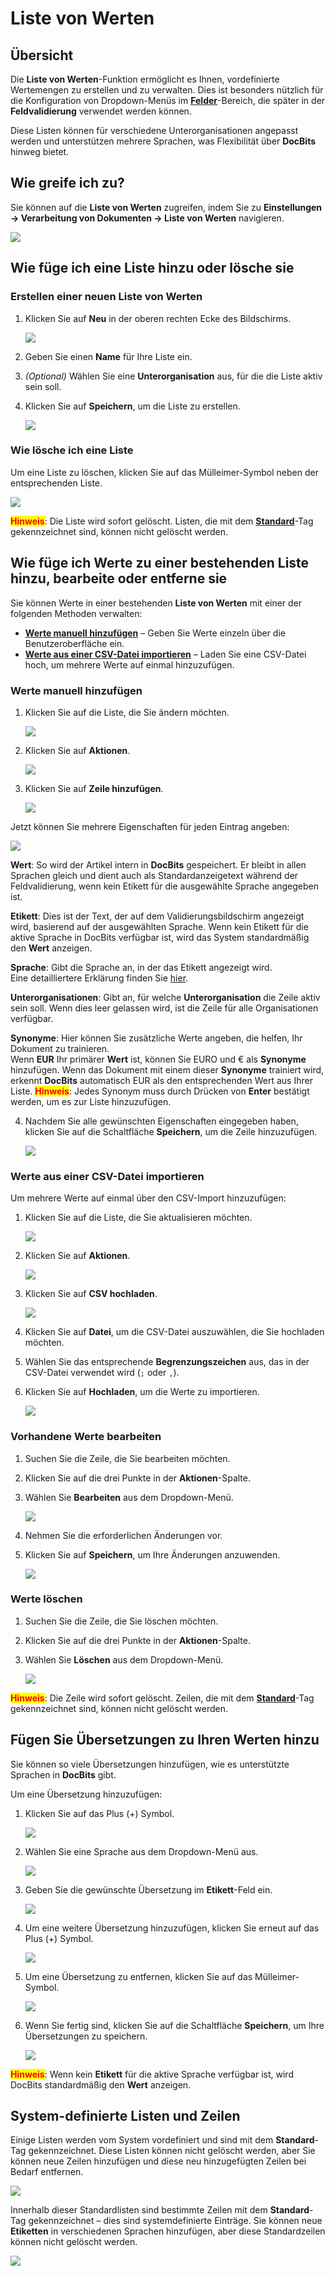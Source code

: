 # Liste von Werten

## Übersicht

Die **Liste von Werten**-Funktion ermöglicht es Ihnen, vordefinierte Wertemengen zu erstellen und zu verwalten. Dies ist besonders nützlich für die Konfiguration von Dropdown-Menüs im [**Felder**](../../../administration-and-setup/settings/global-settings/document-types/fields/)-Bereich, die später in der **Feldvalidierung** verwendet werden können.

Diese Listen können für verschiedene Unterorganisationen angepasst werden und unterstützen mehrere Sprachen, was Flexibilität über **DocBits** hinweg bietet.

## Wie greife ich zu?

Sie können auf die **Liste von Werten** zugreifen, indem Sie zu **Einstellungen → Verarbeitung von Dokumenten → Liste von Werten** navigieren.

![](https://raw.githubusercontent.com/Fellow-Consulting-AG/docbits/refs/heads/main/readme/.gitbook/assets/settings_list_of_values.png)

## Wie füge ich eine Liste hinzu oder lösche sie

### Erstellen einer neuen Liste von Werten

1.  Klicken Sie auf **Neu** in der oberen rechten Ecke des Bildschirms.

    ![](https://raw.githubusercontent.com/Fellow-Consulting-AG/docbits/refs/heads/main/readme/.gitbook/assets/list_of_values_1.png)
2. Geben Sie einen **Name** für Ihre Liste ein.
3. _(Optional)_ Wählen Sie eine **Unterorganisation** aus, für die die Liste aktiv sein soll.
4.  Klicken Sie auf **Speichern**, um die Liste zu erstellen.

    ![](https://raw.githubusercontent.com/Fellow-Consulting-AG/docbits/refs/heads/main/readme/.gitbook/assets/list_of_values_2.png)

### Wie lösche ich eine Liste

Um eine Liste zu löschen, klicken Sie auf das Mülleimer-Symbol neben der entsprechenden Liste.

![](https://raw.githubusercontent.com/Fellow-Consulting-AG/docbits/refs/heads/main/readme/.gitbook/assets/list_of_values_13.png)

<mark style="color:red;">**Hinweis**</mark>: Die Liste wird sofort gelöscht. Listen, die mit dem [**Standard**](list-of-values.md#system-definierte-listen-und-zeilen)-Tag gekennzeichnet sind, können nicht gelöscht werden.

## Wie füge ich Werte zu einer bestehenden Liste hinzu, bearbeite oder entferne sie

Sie können Werte in einer bestehenden **Liste von Werten** mit einer der folgenden Methoden verwalten:

* [**Werte manuell hinzufügen**](list-of-values.md#werte-manuell-hinzufugen) – Geben Sie Werte einzeln über die Benutzeroberfläche ein.
* [**Werte aus einer CSV-Datei importieren**](list-of-values.md#werte-aus-einer-csv-datei-importieren) – Laden Sie eine CSV-Datei hoch, um mehrere Werte auf einmal hinzuzufügen.

### Werte manuell hinzufügen

1.  Klicken Sie auf die Liste, die Sie ändern möchten.

    ![](https://raw.githubusercontent.com/Fellow-Consulting-AG/docbits/refs/heads/main/readme/.gitbook/assets/list_of_values_3.png)
2.  Klicken Sie auf **Aktionen**.

    ![](https://raw.githubusercontent.com/Fellow-Consulting-AG/docbits/refs/heads/main/readme/.gitbook/assets/list_of_values_4.png)
3.  Klicken Sie auf **Zeile hinzufügen**.

    ![](https://raw.githubusercontent.com/Fellow-Consulting-AG/docbits/refs/heads/main/readme/.gitbook/assets/list_of_values_5.png)

Jetzt können Sie mehrere Eigenschaften für jeden Eintrag angeben:

![](https://raw.githubusercontent.com/Fellow-Consulting-AG/docbits/refs/heads/main/readme/.gitbook/assets/list_of_values_6.png)

**Wert**: So wird der Artikel intern in **DocBits** gespeichert. Er bleibt in allen Sprachen gleich und dient auch als Standardanzeigetext während der Feldvalidierung, wenn kein Etikett für die ausgewählte Sprache angegeben ist.

**Etikett**: Dies ist der Text, der auf dem Validierungsbildschirm angezeigt wird, basierend auf der ausgewählten Sprache. Wenn kein Etikett für die aktive Sprache in DocBits verfügbar ist, wird das System standardmäßig den **Wert** anzeigen.

**Sprache**: Gibt die Sprache an, in der das Etikett angezeigt wird.\
Eine detailliertere Erklärung finden Sie [hier](list-of-values.md#fugen-sie-ubersetzungen-zu-ihren-werten-hinzu).

**Unterorganisationen**: Gibt an, für welche **Unterorganisation** die Zeile aktiv sein soll. Wenn dies leer gelassen wird, ist die Zeile für alle Organisationen verfügbar.

**Synonyme**: Hier können Sie zusätzliche Werte angeben, die helfen, Ihr Dokument zu trainieren.\
Wenn **EUR** Ihr primärer **Wert** ist, können Sie EURO und € als **Synonyme** hinzufügen. Wenn das Dokument mit einem dieser **Synonyme** trainiert wird, erkennt **DocBits** automatisch EUR als den entsprechenden Wert aus Ihrer Liste. <mark style="color:red;">**Hinweis**</mark>: Jedes Synonym muss durch Drücken von **Enter** bestätigt werden, um es zur Liste hinzuzufügen.

4.  Nachdem Sie alle gewünschten Eigenschaften eingegeben haben, klicken Sie auf die Schaltfläche **Speichern**, um die Zeile hinzuzufügen.

    ![](https://raw.githubusercontent.com/Fellow-Consulting-AG/docbits/refs/heads/main/readme/.gitbook/assets/list_of_values_11.png)

### Werte aus einer CSV-Datei importieren

Um mehrere Werte auf einmal über den CSV-Import hinzuzufügen:

1.  Klicken Sie auf die Liste, die Sie aktualisieren möchten.

    ![](https://raw.githubusercontent.com/Fellow-Consulting-AG/docbits/refs/heads/main/readme/.gitbook/assets/list_of_values_3.png)
2.  Klicken Sie auf **Aktionen**.

    ![](https://raw.githubusercontent.com/Fellow-Consulting-AG/docbits/refs/heads/main/readme/.gitbook/assets/list_of_values_4.png)
3.  Klicken Sie auf **CSV hochladen**.

    ![](https://raw.githubusercontent.com/Fellow-Consulting-AG/docbits/refs/heads/main/readme/.gitbook/assets/list_of_values_7.png)
4. Klicken Sie auf **Datei**, um die CSV-Datei auszuwählen, die Sie hochladen möchten.
5. Wählen Sie das entsprechende **Begrenzungszeichen** aus, das in der CSV-Datei verwendet wird (`;` oder `,`).
6.  Klicken Sie auf **Hochladen**, um die Werte zu importieren.

    ![](https://raw.githubusercontent.com/Fellow-Consulting-AG/docbits/refs/heads/main/readme/.gitbook/assets/list_of_values_8.png)

### Vorhandene Werte bearbeiten

1. Suchen Sie die Zeile, die Sie bearbeiten möchten.
2. Klicken Sie auf die drei Punkte in der **Aktionen**-Spalte.
3.  Wählen Sie **Bearbeiten** aus dem Dropdown-Menü.

    ![](https://raw.githubusercontent.com/Fellow-Consulting-AG/docbits/refs/heads/main/readme/.gitbook/assets/list_of_values_10.png)
4. Nehmen Sie die erforderlichen Änderungen vor.
5.  Klicken Sie auf **Speichern**, um Ihre Änderungen anzuwenden.

    ![](https://raw.githubusercontent.com/Fellow-Consulting-AG/docbits/refs/heads/main/readme/.gitbook/assets/list_of_values_11.png)

### Werte löschen

1. Suchen Sie die Zeile, die Sie löschen möchten.
2. Klicken Sie auf die drei Punkte in der **Aktionen**-Spalte.
3.  Wählen Sie **Löschen** aus dem Dropdown-Menü.

    ![](https://raw.githubusercontent.com/Fellow-Consulting-AG/docbits/refs/heads/main/readme/.gitbook/assets/list_of_values_12.png)

<mark style="color:red;">**Hinweis**</mark>: Die Zeile wird sofort gelöscht. Zeilen, die mit dem [**Standard**](list-of-values.md#system-definierte-listen-und-zeilen)-Tag gekennzeichnet sind, können nicht gelöscht werden.

## Fügen Sie Übersetzungen zu Ihren Werten hinzu

Sie können so viele Übersetzungen hinzufügen, wie es unterstützte Sprachen in **DocBits** gibt.

Um eine Übersetzung hinzuzufügen:

1.  Klicken Sie auf das Plus (+) Symbol.

    ![](https://raw.githubusercontent.com/Fellow-Consulting-AG/docbits/refs/heads/main/readme/.gitbook/assets/list_of_values_14.png)
2.  Wählen Sie eine Sprache aus dem Dropdown-Menü aus.

    ![](https://raw.githubusercontent.com/Fellow-Consulting-AG/docbits/refs/heads/main/readme/.gitbook/assets/list_of_values_15.png)
3.  Geben Sie die gewünschte Übersetzung im **Etikett**-Feld ein.

    ![](https://raw.githubusercontent.com/Fellow-Consulting-AG/docbits/refs/heads/main/readme/.gitbook/assets/list_of_values_16.png)
4.  Um eine weitere Übersetzung hinzuzufügen, klicken Sie erneut auf das Plus (+) Symbol.

    ![](https://raw.githubusercontent.com/Fellow-Consulting-AG/docbits/refs/heads/main/readme/.gitbook/assets/list_of_values_17.png)
5.  Um eine Übersetzung zu entfernen, klicken Sie auf das Mülleimer-Symbol.

    ![](https://raw.githubusercontent.com/Fellow-Consulting-AG/docbits/refs/heads/main/readme/.gitbook/assets/list_of_values_18.png)
6.  Wenn Sie fertig sind, klicken Sie auf die Schaltfläche **Speichern**, um Ihre Übersetzungen zu speichern.

    ![](https://raw.githubusercontent.com/Fellow-Consulting-AG/docbits/refs/heads/main/readme/.gitbook/assets/list_of_values_19.png)

<mark style="color:red;">**Hinweis**</mark>: Wenn kein **Etikett** für die aktive Sprache verfügbar ist, wird DocBits standardmäßig den **Wert** anzeigen.

## System-definierte Listen und Zeilen

Einige Listen werden vom System vordefiniert und sind mit dem **Standard**-Tag gekennzeichnet. Diese Listen können nicht gelöscht werden, aber Sie können neue Zeilen hinzufügen und diese neu hinzugefügten Zeilen bei Bedarf entfernen.

![](https://raw.githubusercontent.com/Fellow-Consulting-AG/docbits/refs/heads/main/readme/.gitbook/assets/list_of_values_9.png)

Innerhalb dieser Standardlisten sind bestimmte Zeilen mit dem **Standard**-Tag gekennzeichnet – dies sind systemdefinierte Einträge. Sie können neue **Etiketten** in verschiedenen Sprachen hinzufügen, aber diese Standardzeilen können nicht gelöscht werden.

![](https://raw.githubusercontent.com/Fellow-Consulting-AG/docbits/refs/heads/main/readme/.gitbook/assets/list_of_values_20.png)

